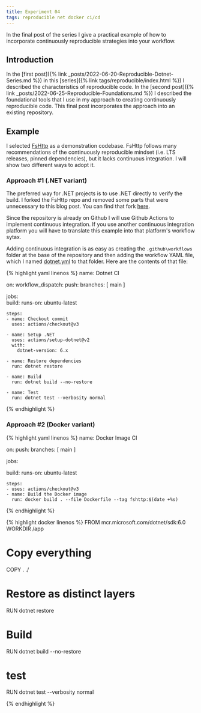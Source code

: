 ```yaml
---
title: Experiment 04
tags: reproducible net docker ci/cd
---
```


In the final post of the series I give a practical example of how to incorporate continuously reproducible strategies into your workflow.

## Introduction

In the [first post]({% link _posts/2022-06-20-Reproducible-Dotnet-Series.md %}) in this [series]({% link tags/reproducible/index.html %}) I described the characteristics of reproducible code. In the [second post]({% link _posts/2022-06-25-Reproducible-Foundations.md %}) I described the foundational tools that I use in my approach to creating continuously reproducible code. This final post incorporates the approach into an existing repository.

## Example

I selected [FsHttp](https://github.com/fsprojects/FsHttp) as a demonstration codebase. FsHttp follows many recommendations of the continuously reproducible mindset (i.e. LTS releases, pinned dependencies), but it lacks continuous integration. I will show two different ways to adopt it.

### Approach #1 (.NET variant)

The preferred way for .NET projects is to use .NET directly to verify the build. I forked the FsHttp repo and removed some parts that were unnecessary to this blog post. You can find that fork [here](https://github.com/dlfelps/FsHttp-dotnet).

Since the repository is already on Github I will use Github Actions to implement continuous integration. If you use another continuous integration platform you will have to translate this example into that platform's workflow sytax.

Adding continuous integration is as easy as creating the `.github\workflows` folder at the base of the repository and then adding the workflow YAML file, which I named [dotnet.yml](https://github.com/dlfelps/FsHttp-dotnet/blob/main/.github/workflows/dotnet.yml) to that folder. Here are the contents of that file:

{% highlight yaml linenos %}
name: Dotnet CI

on:
  workflow_dispatch:
  push:
    branches: [ main ]
  
jobs:     
  build:
    runs-on: ubuntu-latest

    steps:
    - name: Checkout commit
      uses: actions/checkout@v3

    - name: Setup .NET
      uses: actions/setup-dotnet@v2
      with:
        dotnet-version: 6.x

    - name: Restore dependencies
      run: dotnet restore

    - name: Build
      run: dotnet build --no-restore

    - name: Test
      run: dotnet test --verbosity normal
{% endhighlight %}




### Approach #2 (Docker variant)

{% highlight yaml linenos %}
name: Docker Image CI

on:
  push:
    branches: [ main ]

jobs:

  build:
    runs-on: ubuntu-latest

    steps:
    - uses: actions/checkout@v3
    - name: Build the Docker image
      run: docker build . --file Dockerfile --tag fshttp:$(date +%s)
{% endhighlight %}


{% highlight docker linenos %}
FROM mcr.microsoft.com/dotnet/sdk:6.0
WORKDIR /app

# Copy everything
COPY . ./
# Restore as distinct layers
RUN dotnet restore 
# Build 
RUN dotnet build --no-restore
# test
RUN dotnet test --verbosity normal

{% endhighlight %}

<!--

1. Intro
  - need for reproducibility
  - in science
  - in software
  - in machine learning

2. Basic tools
  - Docker (links to learning resources)
  - Gitlab/Github 
  - CI/CD
  - permissive licensing

3. Producing reporducible builds
  - choice of baseline (LTS)
  - provide multiple options (multiple-platforms)
    - local install w/ ci/cd
    - docker-compose local (build)
  - push build complexity to lowest level

4. CI/CD
  - Gitlab runner w/ docker
  - (optional) docker registry

5. Publishing
  - code should be publish to allow someone (most likely yourself) to reproduce it
  - but it shouldnt be required; also provide standalone executables

-->